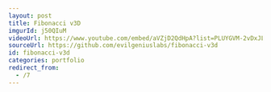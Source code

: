 ```yaml
---
layout: post
title: Fibonacci v3D
imgurId: j50QIuM
videoUrl: https://www.youtube.com/embed/aVZjD2QdHpA?list=PLUYGVM-2vDxJLjAv6qwl_FOBu8xzAoJL4
sourceUrl: https://github.com/evilgeniuslabs/fibonacci-v3d
id: fibonacci-v3d
categories: portfolio
redirect_from:
  - /7
---
```

